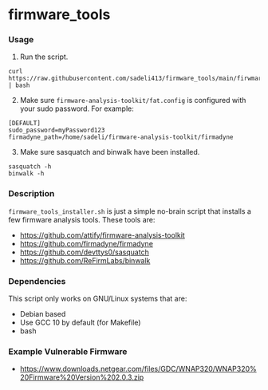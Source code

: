 # firmware_tools

### Usage
1. Run the script.
```
curl https://raw.githubusercontent.com/sadeli413/firmware_tools/main/firwmare_tools_installer.sh | bash
```
2. Make sure `firmware-analysis-toolkit/fat.config` is configured with your sudo password. For example:
```
[DEFAULT]
sudo_password=myPassword123
firmadyne_path=/home/sadeli/firmware-analysis-toolkit/firmadyne
```
3. Make sure sasquatch and binwalk have been installed.
```
sasquatch -h
binwalk -h
```

### Description
`firmware_tools_installer.sh` is just a simple no-brain script that installs a few firmware analysis tools. These tools are:
- https://github.com/attify/firmware-analysis-toolkit
- https://github.com/firmadyne/firmadyne
- https://github.com/devttys0/sasquatch
- https://github.com/ReFirmLabs/binwalk

### Dependencies
This script only works on GNU/Linux systems that are:
- Debian based
- Use GCC 10 by default (for Makefile)
- bash

### Example Vulnerable Firmware
- https://www.downloads.netgear.com/files/GDC/WNAP320/WNAP320%20Firmware%20Version%202.0.3.zip
